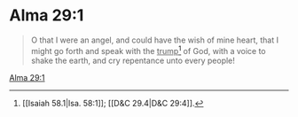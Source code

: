 # Alma 29:1

> O that I were an angel, and could have the wish of mine heart, that I might go forth and speak with the <u>trump</u>[^a] of God, with a voice to shake the earth, and cry repentance unto every people!

[Alma 29:1](https://www.churchofjesuschrist.org/study/scriptures/bofm/alma/29?lang=eng&id=p1#p1)


[^a]: [[Isaiah 58.1|Isa. 58:1]]; [[D&C 29.4|D&C 29:4]].  
